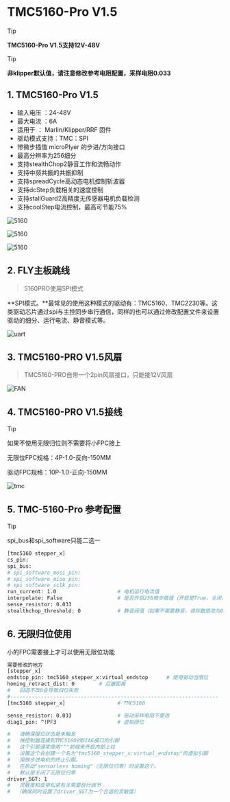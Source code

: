 # TMC5160-Pro V1.5

> [!TIP]
> **TMC5160-Pro V1.5支持12V-48V**

> [!TIP]
> **非klipper默认值，请注意修改参考电阻配置，采样电阻0.033**

## 1.  TMC5160-Pro V1.5

* 输入电压 ：24-48V
* 最大电流 ：6A
* 适用于 ： Marlin/Klipper/RRF 固件
* 驱动模式支持：TMC：SPI
* 带微步插值 microPlyer 的步进/方向接口
* 最高分辨率为256细分
* 支持stealthChop2静音工作和流畅动作
* 支持中频共振的共振抑制
* 支持spreadCycle高动态电机控制斩波器
* 支持dcStep负载相关的速度控制
* 支持stallGuard2高精度无传感器电机负载检测
* 支持coolStep电流控制，最高可节能75%

![5160](../../images/boards/fly_tmc/v1.5.jpg)

![5160](../../images/boards/fly_tmc/spi.jpg)

![5160](../../images/boards/fly_tmc/fpc.jpg)

## 2. FLY主板跳线

> 5160PRO使用SPI模式

**SPI模式。**最常见的使用这种模式的驱动有：TMC5160、TMC2230等。这类驱动芯片通过spi与主控同步串行通信，同样的也可以通过修改配置文件来设置驱动的细分、运行电流、静音模式等。

![uart](../../images/boards/fly_tmc/2209-urat.png)



## 3. TMC5160-PRO V1.5风扇

> TMC5160-PRO自带一个2pin风扇接口，只能接12V风扇

   ![FAN](../../images/boards/fly_tmc/1.5-fan.jpg)

## 4. TMC5160-PRO V1.5接线

>[!TIP]
>
>如果不使用无限归位则不需要将小FPC接上
>
>无限位FPC规格：4P-1.0-反向-150MM
>
>驱动FPC规格：10P-1.0-正向-150MM

![tmc](../../images/boards/fly_tmc/line.jpg)

## 5. TMC-5160-Pro 参考配置

>[!TIP]
>
>spi_bus和spi_software只能二选一

```bash
[tmc5160 stepper_x]
cs_pin: 
spi_bus:
# spi_software_mosi_pin:
# spi_software_miso_pin:
# spi_software_sclk_pin:
run_current: 1.0                    # 电机运行电流值
interpolate: False                  # 是否开启256微步插值（开启是True，关闭是False）
sense_resistor: 0.033
stealthchop_threshold: 0            # 静音阀值（如果不需要静音，请将数值改为0）
```

## 6. 无限归位使用

小的FPC需要接上才可以使用无限位功能

```bash
需要修改的地方
[stepper_x]
endstop_pin: tmc5160_stepper_x:virtual_endstop      # 使用驱动当限位
homing_retract_dist: 0        # 后撤距离
#   回退不改0会导致归位失败
#--------------------------------------------------------------------
[tmc5160 stepper_x]                 # TMC5160

sense_resistor: 0.033               # 驱动采样电阻不要改
diag1_pin: ^!PF3                    # 虚拟限位

#   请确保限位状态是未触发
#   微控制器连接到TMC5160的DIAG接口的引脚
#   这个引脚通常使用"^"前缀来开启内部上拉
#   设置这个会创建一个名为"tmc5160_stepper_x:virtual_endstop"的虚拟引脚
#   用做步进电机的终止引脚。
#   在启动"sensorless homing"（无限位归零）时设置这个。
#   默认是关闭了无限位归零
driver_SGT: 1
#   灵敏度和皮带松紧有关需要自行调节
#  （确保同时设置了driver_SGT为一个合适的灵敏度）

```

